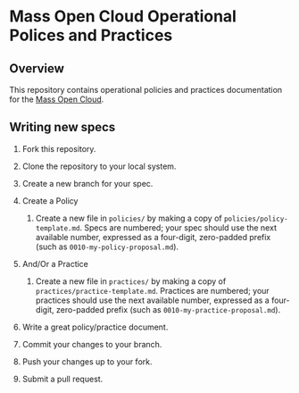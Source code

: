# Mass Open Cloud Operational Polices and Practices

## Overview

This repository contains operational policies and practices documentation
for the [Mass Open Cloud][moc].

[moc]: https://massopen.cloud/

## Writing new specs

1. Fork this repository.

1. Clone the repository to your local system.

1. Create a new branch for your spec.

1. Create a Policy

    1. Create a new file in `policies/` by making a copy of
    `policies/policy-template.md`. Specs are numbered; your
    spec should use the next available number, expressed as
    a four-digit, zero-padded prefix (such as `0010-my-policy-proposal.md`).

1. And/Or a Practice

    1. Create a new file in `practices/` by making a copy of
    `practices/practice-template.md`. Practices are
    numbered; your practices should use the next available
    number, expressed as a four-digit, zero-padded prefix
    (such as `0010-my-practice-proposal.md`).

1. Write a great policy/practice document.

1. Commit your changes to your branch.

1. Push your changes up to your fork.

1. Submit a pull request.
